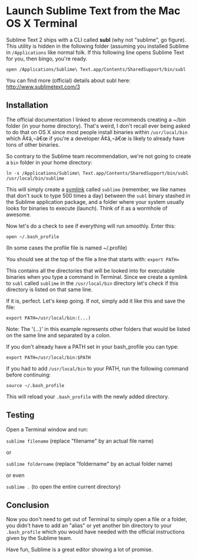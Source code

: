 # Launch Sublime Text from the Mac OS X Terminal

Sublime Text 2 ships with a CLI called **subl** (why not "sublime", go figure). This utility is hidden in the following folder (assuming you installed Sublime in `/Applications` like normal folk. If this following line opens Sublime Text for you, then bingo, you're ready.

`open /Applications/Sublime\ Text.app/Contents/SharedSupport/bin/subl`

You can find more (official) details about subl here: http://www.sublimetext.com/3

## Installation

The official documentation I linked to above recommends creating a ~/bin folder (in your home directory). That's weird, I don't recall ever being asked to do that on OS X since most people install binaries within `/usr/local/bin` which Ã¢â‚¬â€œ if you're a developer Ã¢â‚¬â€œ is likely to already have tons of other binaries.

So contrary to the Sublime team recommendation, we're not going to create a `bin` folder in your home directory:

`ln -s /Applications/Sublime\ Text.app/Contents/SharedSupport/bin/subl /usr/local/bin/sublime`

This will simply create a [symlink](http://en.wikipedia.org/wiki/Symbolic_link) called `sublime` (remember, we like names that don't suck to type 500 times a day) between the `subl` binary stashed in the Sublime application package, and a folder where your system usually looks for binaries to execute (launch). Think of it as a wormhole of awesome.

Now let's do a check to see if everything will run smoothly. Enter this:

`open ~/.bash_profile`

(In some cases the profile file is named ~/.profile)

You should see at the top of the file a line that starts with:
`export PATH=`

This contains all the directories that will be looked into for executable binaries when you type a command in Terminal. Since we create a symlink to `subl` called `sublime` in the `/usr/local/bin` directory let's check if this directory is listed on that same line. 

If it is, perfect. Let's keep going. If not, simply add it like this and save the file:

`export PATH=/usr/local/bin:(...)`

Note: The '(...)' in this example represents other folders that would be listed on the same line and separated by a colon.

If you don't already have a PATH set in your bash_profile you can type:

`export PATH=/usr/local/bin:$PATH`

If you had to add `/usr/local/bin` to your PATH, run the following command before continuing:

`source ~/.bash_profile`

This will reload your `.bash_profile` with the newly added directory.

## Testing

Open a Terminal window and run:

`sublime filename` (replace "filename" by an actual file name)

or

`sublime foldername` (replace "foldername" by an actual folder name)

or even

`sublime .` (to open the entire current directory)

## Conclusion

Now you don't need to get out of Terminal to simply open a file or a folder, you didn't have to add an "alias" or yet another bin directory to your `.bash_profile` which you would have needed with the official instructions given by the Sublime team.

Have fun, Sublime is a great editor showing a lot of promise.
